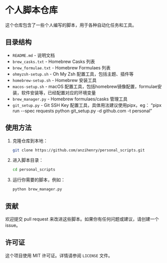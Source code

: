 # 个人脚本仓库

这个仓库包含了一些个人编写的脚本，用于各种自动化任务和工具。

## 目录结构

- `README.md` - 说明文档
- `brew_casks.txt` - Homebrew Casks 列表
- `brew_formulae.txt` - Homebrew Formulaes 列表
- `ohmyzsh-setup.sh` - Oh My Zsh 配置工具，包括主题、插件等
- `homebrew-setup.sh` - Homebrew 安装工具
- `macos-setup.sh` - macOS 配置工具，包括homebrew镜像配置，formulae安装，软件安装等，已经配置对应的环境变量
- `brew_manager.py` - Homebrew formulaes/casks 管理工具
- `git_setup.py` - Git SSH Key 配置工具，具体用法建议使用pipx，eg： “pipx run --spec requests python git_setup.py -d github.com -t personal”


## 使用方法

1. 克隆仓库到本地：
    ```bash
    git clone https://github.com/anzihenry/personal_scripts.git
    ```
2. 进入脚本目录：
    ```bash
    cd personal_scripts
    ```
3. 运行你需要的脚本，例如：
    ```bash
    python brew_manager.py
    ```

## 贡献

欢迎提交 pull request 来改进这些脚本。如果你有任何问题或建议，请创建一个 issue。

## 许可证

这个项目使用 MIT 许可证。详情请参阅 `LICENSE` 文件。